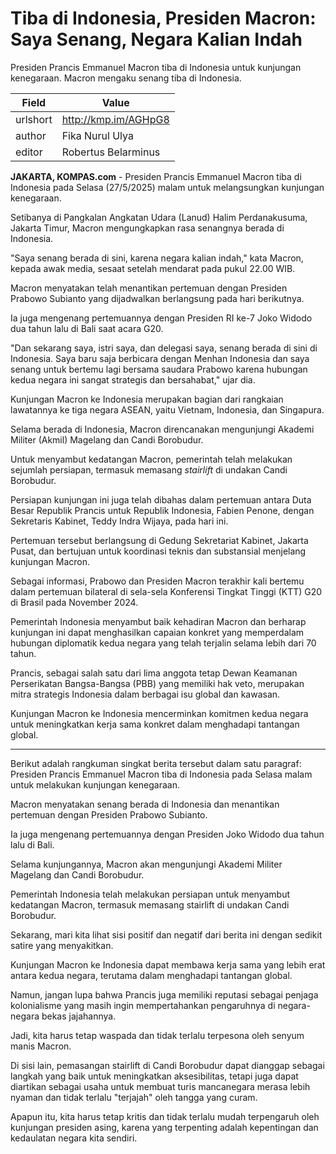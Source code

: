# Tiba di Indonesia, Presiden Macron: Saya Senang, Negara Kalian Indah

Presiden Prancis Emmanuel Macron tiba di Indonesia untuk kunjungan kenegaraan. Macron mengaku senang tiba di Indonesia. 

| Field       | Value                                                       |
|-------------|-------------------------------------------------------------|
| urlshort    | http://kmp.im/AGHpG8 |
| author      | Fika Nurul Ulya |
| editor      | Robertus Belarminus |

**JAKARTA, KOMPAS.com** - Presiden Prancis Emmanuel Macron tiba di Indonesia pada Selasa (27/5/2025) malam untuk melangsungkan kunjungan kenegaraan.

Setibanya di Pangkalan Angkatan Udara (Lanud) Halim Perdanakusuma, Jakarta Timur, Macron mengungkapkan rasa senangnya berada di Indonesia.

\"Saya senang berada di sini, karena negara kalian indah,\" kata Macron, kepada awak media, sesaat setelah mendarat pada pukul 22.00 WIB.

Macron menyatakan telah menantikan pertemuan dengan Presiden Prabowo Subianto yang dijadwalkan berlangsung pada hari berikutnya.

Ia juga mengenang pertemuannya dengan Presiden RI ke-7 Joko Widodo dua tahun lalu di Bali saat acara G20.

\"Dan sekarang saya, istri saya, dan delegasi saya, senang berada di sini di Indonesia. Saya baru saja berbicara dengan Menhan Indonesia dan saya senang untuk bertemu lagi bersama saudara Prabowo karena hubungan kedua negara ini sangat strategis dan bersahabat,\" ujar dia.

Kunjungan Macron ke Indonesia merupakan bagian dari rangkaian lawatannya ke tiga negara ASEAN, yaitu Vietnam, Indonesia, dan Singapura.

Selama berada di Indonesia, Macron direncanakan mengunjungi Akademi Militer (Akmil) Magelang dan Candi Borobudur.

Untuk menyambut kedatangan Macron, pemerintah telah melakukan sejumlah persiapan, termasuk memasang *stairlift* di undakan Candi Borobudur.

Persiapan kunjungan ini juga telah dibahas dalam pertemuan antara Duta Besar Republik Prancis untuk Republik Indonesia, Fabien Penone, dengan Sekretaris Kabinet, Teddy Indra Wijaya, pada hari ini.

Pertemuan tersebut berlangsung di Gedung Sekretariat Kabinet, Jakarta Pusat, dan bertujuan untuk koordinasi teknis dan substansial menjelang kunjungan Macron.

Sebagai informasi, Prabowo dan Presiden Macron terakhir kali bertemu dalam pertemuan bilateral di sela-sela Konferensi Tingkat Tinggi (KTT) G20 di Brasil pada November 2024.

Pemerintah Indonesia menyambut baik kehadiran Macron dan berharap kunjungan ini dapat menghasilkan capaian konkret yang memperdalam hubungan diplomatik kedua negara yang telah terjalin selama lebih dari 70 tahun.

Prancis, sebagai salah satu dari lima anggota tetap Dewan Keamanan Perserikatan Bangsa-Bangsa (PBB) yang memiliki hak veto, merupakan mitra strategis Indonesia dalam berbagai isu global dan kawasan.

Kunjungan Macron ke Indonesia mencerminkan komitmen kedua negara untuk meningkatkan kerja sama konkret dalam menghadapi tantangan global.

---
Berikut adalah rangkuman singkat berita tersebut dalam satu paragraf: Presiden Prancis Emmanuel Macron tiba di Indonesia pada Selasa malam untuk melakukan kunjungan kenegaraan.

 Macron menyatakan senang berada di Indonesia dan menantikan pertemuan dengan Presiden Prabowo Subianto.

 Ia juga mengenang pertemuannya dengan Presiden Joko Widodo dua tahun lalu di Bali.

 Selama kunjungannya, Macron akan mengunjungi Akademi Militer Magelang dan Candi Borobudur.

 Pemerintah Indonesia telah melakukan persiapan untuk menyambut kedatangan Macron, termasuk memasang stairlift di undakan Candi Borobudur.



Sekarang, mari kita lihat sisi positif dan negatif dari berita ini dengan sedikit satire yang menyakitkan.

 Kunjungan Macron ke Indonesia dapat membawa kerja sama yang lebih erat antara kedua negara, terutama dalam menghadapi tantangan global.

 Namun, jangan lupa bahwa Prancis juga memiliki reputasi sebagai penjaga kolonialisme yang masih ingin mempertahankan pengaruhnya di negara-negara bekas jajahannya.

 Jadi, kita harus tetap waspada dan tidak terlalu terpesona oleh senyum manis Macron.

 Di sisi lain, pemasangan stairlift di Candi Borobudur dapat dianggap sebagai langkah yang baik untuk meningkatkan aksesibilitas, tetapi juga dapat diartikan sebagai usaha untuk membuat turis mancanegara merasa lebih nyaman dan tidak terlalu "terjajah" oleh tangga yang curam.

 Apapun itu, kita harus tetap kritis dan tidak terlalu mudah terpengaruh oleh kunjungan presiden asing, karena yang terpenting adalah kepentingan dan kedaulatan negara kita sendiri.
